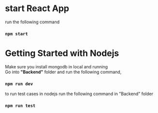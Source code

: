 #  start React App 
run the following command

### `npm start`


# Getting Started with Nodejs
Make sure you install mongodb in local and running <br>
Go into <b>"Backend"</b> folder and run the following command, 

### `npm run dev`

to run test cases in nodejs run the following command in "Backend" folder

### `npm run test`
